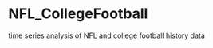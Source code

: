 NFL_CollegeFootball
===================

time series analysis of NFL and college football history data

